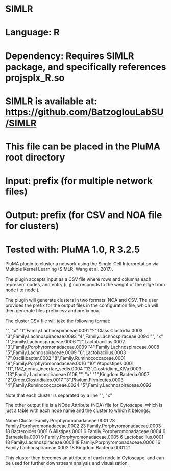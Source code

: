 # SIMLR
# Language: R
# Dependency: Requires SIMLR package, and specifically references projsplx_R.so
#             SIMLR is available at: https://github.com/BatzoglouLabSU/SIMLR
#             This file can be placed in the PluMA root directory
# Input: prefix (for multiple network files)
# Output: prefix (for CSV and NOA file for clusters) 
# Tested with: PluMA 1.0, R 3.2.5

PluMA plugin to cluster a network using the Single-Cell Interpretation
via Multiple Kernel Learning (SIMLR, Wang et al. 2017).

The plugin accepts input as a CSV file where rows and columns each
represent nodes, and entry (i, j) corresponds to the weight of the edge
from node i to node j.

The plugin will generate clusters in two formats: NOA and CSV.  The user
provides the prefix for the output files in the configuration file, which
will then generate files prefix.csv and prefix.noa.

The cluster CSV file will take the following format: 

"",     "x"
"1",Family.Lachnospiraceae.0091
"2",Class.Clostridia.0003
"3",Family.Lachnospiraceae.0093
"4",Family.Lachnospiraceae.0094
"",     "x"
"1",Family.Lachnospiraceae.0006
"2",Lactobacillus.0002
"3",Family.Porphyromonadaceae.0009
"4",Family.Lachnospiraceae.0008
"5",Family.Lachnospiraceae.0009
"6",Lactobacillus.0003
"7",Oscillibacter.0002
"8",Family.Ruminococcaceae.0001
"9",Family.Porphyromonadaceae.0016
"10",Atopostipes.0001
"11",TM7_genus_incertae_sedis.0004
"12",Clostridium_XlVa.0003
"13",Family.Lachnospiraceae.0106
"",     "x"
"1",Kingdom.Bacteria.0007
"2",Order.Clostridiales.0017
"3",Phylum.Firmicutes.0003
"4",Family.Ruminococcaceae.0024
"5",Family.Lachnospiraceae.0092

Note that each cluster is separated by a line "", "x"

The other output file is a NOde Attribute (NOA) file for Cytoscape, which
is just a table with each node name and the cluster to which it belongs:

Name    Cluster
Family.Porphyromonadaceae.0001  23
Family.Porphyromonadaceae.0002  23
Family.Porphyromonadaceae.0003  18
Bacteroides.0001        6
Alistipes.0001  6
Family.Porphyromonadaceae.0004  6
Barnesiella.0001        9
Family.Porphyromonadaceae.0005  6
Lactobacillus.0001      18
Family.Lachnospiraceae.0001     18
Family.Porphyromonadaceae.0006  16
Family.Lachnospiraceae.0002     18
Kingdom.Bacteria.0001   21

This cluster then becomes an attribute of each node in Cytoscape,
and can be used for further downstream analysis and visualization.
